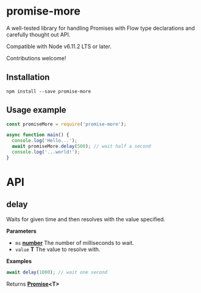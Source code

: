 # promise-more

A well-tested library for handling Promises with Flow type declarations and carefully thought out API.

Compatible with Node v6.11.2 LTS or later.

Contributions welcome!

## Installation

`npm install --save promise-more`

## Usage example

```javascript
const promiseMore = require('promise-more');

async function main() {
  console.log('Hello...');
  await promiseMore.delay(500); // wait half a second
  console.log('...world!');  
}
```

# API

<!-- Generated by documentation.js. Update this documentation by updating the source code. -->

## delay

Waits for given time and then resolves with the value specified.

**Parameters**

-   `ms` **[number](https://developer.mozilla.org/en-US/docs/Web/JavaScript/Reference/Global_Objects/Number)** The number of milliseconds to wait.
-   `value` **T** The value to resolve with.

**Examples**

```javascript
await delay(1000); // wait one second
```

Returns **[Promise](https://developer.mozilla.org/en-US/docs/Web/JavaScript/Reference/Global_Objects/Promise)&lt;T>**
